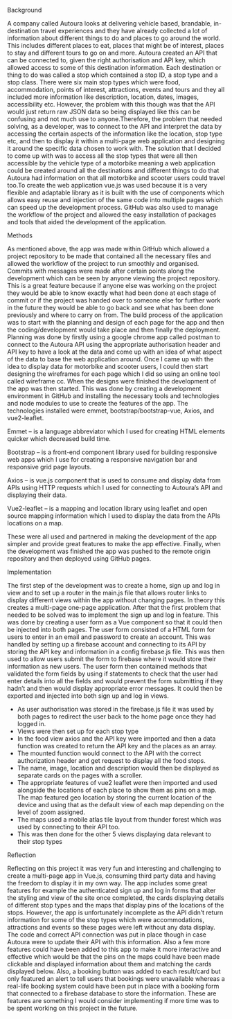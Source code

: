 Background

A company called Autoura looks at delivering vehicle based, brandable, in-destination travel experiences and they have already 
collected a lot of information about different things to do and places to go around the world. This includes different places 
to eat, places that might be of interest, places to stay and different tours to go on and more. Autoura created an API that 
can be connected to, given the right authorisation and API key, which allowed access to some of this destination information. 
Each destination or thing to do was called a stop which contained a stop ID, a stop type and a stop class. There were six main 
stop types which were food, accommodation, points of interest, attractions, events and tours and they all included more information 
like description, location, dates, images, accessibility etc. However, the problem with this though was that the API would just 
return raw JSON data so being displayed like this can be confusing and not much use to anyone.Therefore, the problem that needed 
solving, as a developer, was to connect to the API and interpret the data by accessing the certain aspects of the information 
like the location, stop type etc, and then to display it within a multi-page web application and designing it around the specific 
data chosen to work with. The solution that I decided to come up with was to access all the stop types that were all then accessible 
by the vehicle type of a motorbike meaning a web application could be created around all the destinations and different things to 
do that Autoura had information on that all motorbike and scooter users could travel too.To create the web application vue.js was 
used because it is a very flexible and adaptable library as it is built with the use of components which allows easy reuse and 
injection of the same code into multiple pages which can speed up the development process. GitHub was also used to manage the 
workflow of the project and allowed the easy installation of packages and tools that aided the development of the application.

Methods

As mentioned above, the app was made within GitHub which allowed a project repository to be made that contained all the necessary 
files and allowed the workflow of the project to run smoothly and organised. Commits with messages were made after certain points 
along the development which can be seen by anyone viewing the project repository. This is a great feature because if anyone else 
was working on the project they would be able to know exactly what had been done at each stage of commit or if the project was 
handed over to someone else for further work in the future they would be able to go back and see what has been done previously and 
where to carry on from. The build process of the application was to start with the planning and design of each page for the app 
and then the coding/development would take place and then finally the deployment. Planning was done by firstly using a google 
chrome app called postman to connect to the Autoura API using the appropriate authorisation header and API key to have a look 
at the data and come up with an idea of what aspect of the data to base the web application around. Once I came up with the idea 
to display data for motorbike and scooter users, I could then start designing the wireframes for each page which I did so using 
an online tool called wireframe cc. When the designs were finished the development of the app was then started. This was done by 
creating a development environment in GitHub and installing the necessary tools and technologies and node modules to use to create
the features of the app. The technologies installed were emmet, bootstrap/bootstrap-vue, Axios, and vue2-leaflet.

Emmet – is a language abbreviator which I used for creating HTML elements quicker which decreased build time.

Bootstrap – is a front-end component library used for building responsive web apps which I use for creating a responsive navigation
bar and responsive grid page layouts.

Axios – is vue.js component that is used to consume and display data from APIs using HTTP requests which I used for connecting 
to Autoura’s API and displaying their data.

Vue2-leaflet – is a mapping and location library using leaflet and open source mapping information which I used to display the 
data from the APIs locations on a map. 

These were all used and partnered in making the development of the app simpler and provide great features to make the app 
effective. Finally, when the development was finished the app was pushed to the remote origin repository and then deployed 
using GitHub pages.

Implementation

The first step of the development was to create a home, sign up and log in view and to set up a router in the main.js file that allows
router links to display different views within the app without changing pages. In theory this creates a multi-page one-page application.
After that the first problem that needed to be solved was to implement the sign up and log in feature. This was done by creating a user 
form as a Vue component so that it could then be injected into both pages. The user form consisted of a HTML form for users to enter in
an email and password to create an account. This was handled by setting up a firebase account and connecting to its API by storing the 
API key and information in a config firebase.js file. This was then used to allow users submit the form to firebase where it would store
their information as new users. The user form then contained methods that validated the form fields by using if statements to check that
the user had enter details into all the fields and would prevent the form submitting if they hadn’t and then would display appropriate
error messages. It could then be exported and injected into both sign up and log in views.

-	As user authorisation was stored in the firebase.js file it was used by both pages to redirect the user back to the home page once 
they had logged in. 
-	Views were then set up for each stop type
-	In the food view axios and the API key were imported and then a data function was created to return the API key and the places as an
array.
-	The mounted function would connect to the API with the correct authorization header and get request to display all the food stops.
-	The name, image, location and description would then be displayed as separate cards on the pages with a scroller.
-	The appropriate features of vue2 leaflet were then imported and used alongside the locations of each place to show them as pins on a
map. The map featured geo location by storing the current location of the device and using that as the default view of each map
depending on the level of zoom assigned. 
-	The maps used a mobile atlas tile layout from thunder forest which was used by connecting to their API too.
-	This was then done for the other 5 views displaying data relevant to their stop types

Reflection

Reflecting on this project it was very fun and interesting and challenging to create a multi-page app in Vue.js, consuming third party
data and having the freedom to display it in my own way. The app includes some great features for example the authenticated sign up and
log in forms that alter the styling and view of the site once completed, the cards displaying details of different stop types and the
maps that display pins of the locations of the stops. However, the app is unfortunately incomplete as the API didn’t return information
for some of the stop types which were accommodations, attractions and events so these pages were left without any data display. The code
and correct API connection was put in place though in case Autoura were to update their API with this information. Also a few more
features could have been added to this app to make it more interactive and effective which would be that the pins on the maps could have 
been made clickable and displayed information about them and matching the cards displayed below. Also, a booking button was added to
each result/card but only featured an alert to tell users that bookings were unavailable whereas a real-life booking system could have
been put in place with a booking form that connected to a firebase database to store the information. These are features are something I
would consider implementing if more time was to be spent working on this project in the future.

